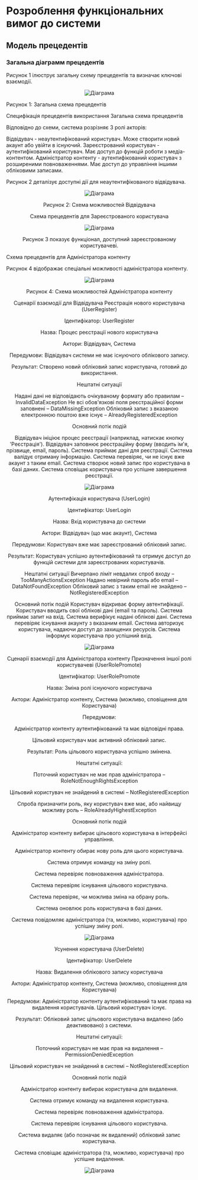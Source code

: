 # Розроблення функціональних вимог до системи

## Модель прецедентів

### Загальна діаграмм прецедентів

Рисунок 1 ілюструє загальну схему прецедентів та визначає ключові взаємодії.

<center>

![Діаграма](//www.plantuml.com/plantuml/png/RLD1QnD15BxFhnZIWwSeL1gBXz8sRK-Ub7eIP4o6TTbafyniA465jh5wAKHAQC6BYFw0PKrmcwRrBypy8x_PsGcZRI2xEs--zxxlVMzcKsLCPeD-ZwWaJW-OP7tAEfcGBx9XZrDso9Neys1pe7Y7AKxV4OhVDkiaaHI3jDiMFI7fojxENcltiTiJiijb7LzRR-q-MQlYMrAAmpgysbhVtbab7mYfIEdBMCNspHHjw7DpeQUwi4ypqeNEpUS6NOaa6zRevppQLxn6NsB_IC_Cn1oR4tFqy5Mgl-fRX4eR20gePFYcD-1rZQrkFqvT1S3rZJdHC_jiwXpa2v3V82TvovAOa0Eqoo8ExCHSc4kgVu71LZz3Qe4_rXHfjpNb7pDgEAUMlkstNqEs8_mEii9fn5T9GJc7o97bR_oVzKn4NkYFofGhbrDGS-nwXF052E5c8FIdBQVdvfCJ_FjVbohPEG2bERr7QLka6Kypn_eDQKX5ZzTchAVq4TNdkeJYfScs4hIFOVq2m2b4vaq00bllwFlYNMwQZw7KUzI4ex9Qx4m3oldTQMDteSkAqP-iPdF3p-0f3Qqm8tnXabYDG_JIU-3X-ocwcO85I4By0GGijCi2AwSde0SS_Km8gUHxg5i0k3nb07aT03-Wc39AmEqSVf-Xovdhb5PJkyRoAk1_l-7lZkS9GviyxUAE_mK0)

</center>
Рисунок 1: Загальна схема прецедентів

Специфікація прецедентів використання
Загальна схема прецедентів

Відповідно до схеми, система розрізняє 3 ролі акторів:

Відвідувач - неаутентифікований користувач. Може створити новий акаунт або увійти в існуючий.
Зареєстрований користувач - аутентифікований користувач. Має доступ до функцій роботи з медіа-контентом.
Адміністратор контенту - аутентифікований користувач з розширеними повноваженнями. Має доступ до управління іншими обліковими записами.

Рисунок 2 деталізує доступні дії для неаутентифікованого відвідувача.

<center>

![Діаграма](//www.plantuml.com/plantuml/png/LP3DIiGm58NtUOhBxESLPC2jAq5NWeIPC1IqXQRTsyQVPQL8r_e6fRPGYkapdFj6tgW1PnF8pNVEbsHd2vqNvVsTqliYosc3bZkC6CBA3WDwVjcGjdITs4G8fKfhzjeQGTynyHjNNFE3OC_SSNEJueDh35XbDi73SqFmMCC8drW9FHQX7Rpat4_rrVdjfJd-AsxvAVW9emIumXmacF25MGIlxC8k5CZ9ev1Br1EMOFuDnEkZZvQBx9YaIlqzXRQ7xLcKdyuYkZFfGJxd6m00)

Рисунок 2: Схема можливостей Відвідувача
</center>



<center>
Схема прецедентів для Зареєстрованого користувача





<div style="text-align: center; margin: auto;">

![Діаграма](//www.plantuml.com/plantuml/png/XPHHQzDG5CVVyoakzK5zADXIHMMKQSKFiDatGMxJaxOqIyPDYg88syhGjy4e3dnGmIyGv-fgJViPplr6_kzD5cjafg7jlUVyStxdVtB9TXHB5K_sV2SQZu9zgUIUw4btF53X9EXtGZzKueRtm5mRYab4hen8l744Fe_BUcfuTpmlouMgJogFj-xTR_PQDlv8gV1b7cvwBLms_3GCujtHQnADLh7FL3qVb8sIpuOZTnnG58c6ZUvaV1MG4isxpbl7aMwC-sfynea-uBcUwKDzXDMQppdX5I_uf-0bhn5QsDJK9FIxcf2HsA51Do8qvuy6mxZdJyXn5Bcn30O-eUX7b5df8vwRtxe-p4fWct9Io-UIJmdgBr1_upK4YU1BK3VlnZfz7jpYKxu4ViOf0XVwWpwnqXGYx3Yf6nE0JFK1S0aIYzksrMxdHGTZeY1sIjYPgGIfzGlKIOcifuPxTgKmxV4Ff7BjoemAt--ytkp3UBc9FfT6_wS5HJAcKWEVuVazvhgy1ho2uMFRP86zXeJzUS7Q9QdSOOdrAU_t5y__QpP5AN0jnpg-o4w3FgussTtl_slob1UcHWNugtbqoEUQQjOJyWai7EIhirYlj_zwsCNKIndnK6njqIii-r6xxHG3gvHbzYfbfhCgsJR-yLRv3G00)

Рисунок 3 показує функціонал, доступний зареєстрованому користувачеві.


</center>

Схема прецедентів для Адміністратора контенту

Рисунок 4 відображає спеціальні можливості адміністратора контенту.

<div style="text-align: center; margin: auto;">


<center>

![Діаграма](//www.plantuml.com/plantuml/png/dLDDQnH14BtthoXsBte8x4gY8c59L3oB7pSldPcQpR2ptT8zI_n0YBkW7WGzoEOYUCWV66E2IvAT_8NgVsHrTrZ62KHm1gRfLw_UUrtqRDbIcd8oBeGTvUgbD78CEp8P3OsUgFI1BhI1RfPbQNQdmPXOJAH5U2k0d_jN-9ZTJk_6cZOfcaiyaNAzrmlujZ5wxnBUaFuDy2EjogVv6uJ--ceVMJi5kpGad-tcoKYXjT0Fw9FeRnGQkBKXtWaXavBxElILZkdSpMdfvkwzcxfzgjoKQhSFT4ermrCwyLytwu2qi9sESmNT8X_kbg-nAFIU40QJKgfXWIptdNkEtOpEt6UWggtDXID6buny2VfijmYbK70VcNpKYODRZP4p_fVE2tM33kd2duZ1CuOYdnF-35lkuyA2pca1z9jP5rw4LmPkXjC-jsZ2YKKhqI6RpLZlv9eCLFa4tvXJqIcFSH7W3sv-DKDDlwXkP72pwFyG2opHfu0kzhDUbhLo7CIvK0NiNdl5QwByy32RB3sqYXxc-ebx3bOQqVonqMFTSkUB4s_0sjgWEPr6qBygS0ysD_5LYIgrWu68al_cRV7AVzqV)

Рисунок 4: Схема можливостей Адміністратора контенту
</center>


Сценарії взаємодії для Відвідувача
Реєстрація нового користувача (UserRegister)

Ідентифікатор: UserRegister

Назва: Процес реєстрації нового користувача

Актори: Відвідувач, Система

Передумови: Відвідувач системи не має існуючого облікового запису.

Результат: Створено новий обліковий запис користувача, готовий до використання.

Нештатні ситуації

Надані дані не відповідають очікуваному формату або правилам – InvalidDataException
Не всі обов'язкові поля реєстраційної форми заповнені – DataMissingException
Обліковий запис з вказаною електронною поштою вже існує – AlreadyRegisteredException

Основний потік подій

Відвідувач ініціює процес реєстрації (наприклад, натискає кнопку 'Реєстрація').
Відвідувач заповнює реєстраційну форму (вводить ім'я, прізвище, email, пароль).
Система приймає дані для реєстрації.
Система валідує отриману інформацію.
Система перевіряє, чи не існує вже акаунт з таким email.
Система створює новий запис про користувача в базі даних.
Система сповіщає користувача про успішне завершення реєстрації.

<center>

![Діаграма](//www.plantuml.com/plantuml/png/dLHDRzD04BtxLwp4WQJg0IHEyO4MA187EC2Lon9lmggE7TdRGY58AO424Y9I5QKdg2h-W8bYsdoa-Gkp_uWtQqj1wiUX6oNopiwyUU_jn1kfaOdPQOLUkgsZjanaIxoIzUrc4kz4mSCuZ1Dngw7uyr-6h1kzgysUUEy9h0SN2jmgpk8aK4aPl-EMYsycIVoc3DzpouKVnv5veTyfSNUrVoPR2lbQXju7p-lGeHtIc4RyQtiqein-wNXEXrUZ0rhOeJt0zuST2Dkbt0xills8fwm8-yWweeoMT8xYHP7tYSwHCRUzbr45mFFRjhykQ6cxs9mYxSn-etnTg9RK8Hy0h8lwcVrUzPdJ2JBGXNAQKzP1Xr-kvHb30Xyd6LVbJ8Yf0xYFE7HaJ1WOkY4gD2YsWgRWmwbJL29mlohCQnM92WFHj0flQdI8nncxK2hhCs5cDK4efmLblgV2L04N44NDCOjc6Wp41DY5ENZEQChYrvv4kpBKmIDfvDRRkceR7KThFcfJ4xSz5GMwKNBz3S730c36lKzNdb9-9MbKqH9alzBYWYKqHGW8VnW5Dm18-E3S_rmsWjpH3LIndASwJNNKl5xL5b-mi3t6PZfymxG0qkHIDSVExx5h_vTLewv_sTGTtO3qPfWe6UmzLqsT6fMeu6hgDJe1oeY7XkUvC97DAlsZINa_FAO-qdzYCxRxtAripeF46Co8nYir_ZL_EH3O00D-VVm3)

</center>

Аутентифікація користувача (UserLogin)

Ідентифікатор: UserLogin

Назва: Вхід користувача до системи

Актори: Відвідувач (що має акаунт), Система

Передумови: Користувач вже має зареєстрований обліковий запис.

Результат: Користувач успішно аутентифікований та отримує доступ до функцій системи для зареєстрованих користувачів.

Нештатні ситуації
Вичерпано ліміт невдалих спроб входу – TooManyActionsException
Надано невірний пароль або email – DataNotFoundException
Обліковий запис з таким email не знайдено – NotRegisteredException

Основний потік подій
Користувач відкриває форму автентифікації.
Користувач вводить свої облікові дані (email та пароль).
Система приймає запит на вхід.
Система верифікує надані облікові дані.
Система перевіряє існування акаунту з вказаним email.
Система авторизує користувача, надаючи доступ до захищених ресурсів.
Система інформує користувача про успішний вхід.

<center>

![Діаграма](//www.plantuml.com/plantuml/png/dLDDQnD16BxFhtZ1IzkJWgVcOEj7R_QW7hsCoQGktUo4tQbQZT3kLaG8HAJiGL3n7wnXOoNDnrzuvn_vl9D8X1gGJYwPTvwFvs5cTpAdKtVKYLLs62LTdUeEFTFDmuFK7YMjUpQsATre6_dzXT1D5xs8t36zKOHrzmeXhCMPJLicNSvlXXNcksbgNox7jyCAupsRkCVHQqEtLljztJ70HpfMRvNgyMUU-HF-vKzzxWiUSkNVzrJeeRRvao-vvh40mj4v-RE0d_Y2UEZVyOnhNpG42W0sKCfzdqn7Hp7vd2lYEOWdEBlq_OOuVb-uyOWdNFL0_GeA74GK3dp15JZG8Pw2BpOI0zoeJHlyZKT0ZtW8o0SU0JCZQ9UWb-3uKvu7knztDiazDmbjI0mURogYRR1dO491Xk8sns02yqlKB9ucMq-iVQYJurrSYaso1w-QfYl_jXgWPyvsbKbQKLk5nf11Y3DuZqDqSGrHnkBYI-8QpbDV_ib-ljYI0AG4UBaCraGDHKK8SGUYFqNc0VA34YwiJmB7iC0ebuimSMPW1C1_zhsldTwtRayUtFgs8Vt7bHL90Fn1wtzb1tI8RNXPV24eLBxwqBXg1FGN46le8TKof5mu149ohlcdt3Fi1gj7TvskwFd874IPCwbPNtRzHm783Z3oWVy6)

</center>
Сценарії взаємодії для Адміністратора контенту
Призначення іншої ролі користувачеві (UserRolePromote)

Ідентифікатор: UserRolePromote

Назва: Зміна ролі існуючого користувача

Актори: Адміністратор контенту, Система (можливо, сповіщення для Користувача)

Передумови:

Адміністратор контенту аутентифікований та має відповідні права.

Цільовий користувач має активний обліковий запис.

Результат: Роль цільового користувача успішно змінена.

Нештатні ситуації:

Поточний користувач не має прав адміністратора – RoleNotEnoughRightsException

Цільовий користувач не знайдений в системі – NotRegisteredException

Спроба призначити роль, яку користувач вже має, або найвищу можливу роль – RoleAlreadyHighestException

Основний потік подій

Адміністратор контенту вибирає цільового користувача в інтерфейсі управління.

Адміністратор контенту обирає нову роль для цього користувача.

Система отримує команду на зміну ролі.

Система перевіряє повноваження адміністратора.

Система перевіряє існування цільового користувача.

Система перевіряє, чи можлива зміна на обрану роль.

Система оновлює роль користувача в базі даних.

Система повідомляє адміністратора (та, можливо, користувача) про успішну зміну ролі.
<center>

![Діаграма](//www.plantuml.com/plantuml/png/dLHDRn916BxlhvZ4YxrfuaaEjfeQJptWrSiA0qmAEsHsKAkOy97eXLXZcZqOhV4V84Ax5bZ_mZl_oEST5hk9QvDs26pcdUTzFcQ6tOrjQ6olqmxYGnLrGnDsnFEmTjWqkXVL7-csDk9MG_AdW0XhLhrGzaYy2GJ6mtyQ_DYiQLEN9g_VySFNzupHB_FoFJzy-R6Ex5FrMegxb_E3i2E1Ls4xU1i4VVf8SrgvXDOkSKCtSWEQkX5bRY3eWZ9QOxBWNpVk1pvUS9y-KKe_AFNO4yO1ZkcGKJH3yJrD1NYNxbZG-OQUKW5GXbfI0SLfaM2D-ioDju19XOrzzuoilg9fdrkyknHquroLLz0yHoiUqxzQc1Urlj42qmKa4ZTmnzpycnKtkg0uuuXeWzjf-NRm4wvKGzoc4qonn0k0JIW37Q_JxC6Ei2qP0OFs7MmvQxC4zBbXgxn2YYLTkF6pgAhRya3R_KZtcgsgQhPilF-g9hjMwQW2XjZgRY2Zkce4fKdO9WVc77a6zyubl8kiZEzFoagFw3BGv_BpE-SzfLyqzxkJtI0SWbLbKyLM6bc_LYomP7G6djGNsTcaz2hb4RumdFqMG32Ltl14zjf6XlMZ9pWF6Tihd9_cTsZfFe1gUt__jzze-Cetp0rPBbTt2GgZZIMQ5-zYQTph_cFXTXTs-QNq1m00)

</center>

Усунення користувача (UserDelete)

Ідентифікатор: UserDelete

Назва: Видалення облікового запису користувача

Актори: Адміністратор контенту, Система (можливо, сповіщення для Користувача)

Передумови: Адміністратор контенту аутентифікований та має права на видалення користувачів. Цільовий користувач існує.

Результат: Обліковий запис цільового користувача видалено (або деактивовано) з системи.

Нештатні ситуації:

Поточний користувач не має прав на видалення – PermissionDeniedException

Цільовий користувач не знайдений в системі – NotRegisteredException

Основний потік подій

Адміністратор контенту вибирає користувача для видалення.

Система отримує команду на видалення користувача.

Система перевіряє повноваження адміністратора.

Система перевіряє існування цільового користувача.

Система видаляє (або позначає як видалений) обліковий запис користувача.

Система сповіщає адміністратора (та, можливо, користувача) про успішне видалення.

<div style="text-align: center; margin: auto;">
<center>

![Діаграма](//www.plantuml.com/plantuml/png/hLHFQnD15B_FftZKIt8G0WM57gIDQKz5Ylq4w-viN9BinjaDMaH84z0AGYH8JgBquZcDIPicRV8LtdmZVw-Rib4NxQ4BsTsPURy_xpUpsOuJnoIjHbt5jI1iEiPfq0l7hLLDr0gzfr4zClHWhxBtQ7TphIBMhrewT3MzLOHhnvZeTLfRqRfvM3igrriwNNAJo9GZuscJ5fJhO9SbsWzylH-4-Z-hVvhH9V-nxqWD7S1wu0PD9qpoITOA_iNpB4h-rl5zVzFrilLCGDPSjrHIxvHof3_QuCyyvYixu6ixiCUsOziyj1rUs3RnZ1UOxl14xhQxGKvCEruZ25KpimUAKvu2AdLNF9GgEZoA4zrGwgQQ7Zv9ORH5tESfdw5UPBw819G4BW8ymkG77X8ipMsFC9xYTSXpiG0JlJN6L48elm4B3dJHNL6A3m36jaju3FE8KlZlHDzv0g89Zn15s_Q4R0co4I2u0tv-2oSCycF3KuL8dKnGVPb8u0uknLz1SGxzgH315QHE012GEBJ7F9K8CF4UZBqjnNsmGqEaLxuN90sDePB6jRG3AWYLz7lZLkHvL5I50sqQGHm7KLZHOQ2ztJUkRYOO5fKEFHA7Tun0-kFhT7DMpOj5RD0diORVJrxaR-Hz9V4ZamFgCbUCX8ZuGZZuaiSIc1Ih0hw1vxeQe4DpznpwjmT6Cg02tiwaIz3YTGQhS2_7hKYymD8S3cUPlmiKBSLVnfrz0QVfeK9l7xDTawr5vqlCdaWdUKTs6uxnV_SB)

</center>

</div>

